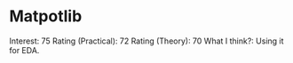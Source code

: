 # Matpotlib

Interest: 75
Rating (Practical): 72
Rating (Theory): 70
What I think?: Using it for EDA.